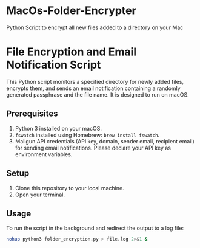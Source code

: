 # MacOs-Folder-Encrypter
Python Script to encrypt all new files added to a directory on your Mac
# File Encryption and Email Notification Script

This Python script monitors a specified directory for newly added files, encrypts them, and sends an email notification containing a randomly generated passphrase and the file name. It is designed to run on macOS.

## Prerequisites

1. Python 3 installed on your macOS.
2. `fswatch` installed using Homebrew: `brew install fswatch`.
3. Mailgun API credentials (API key, domain, sender email, recipient email) for sending email notifications. Please declare your API key as environment variables.

## Setup

1. Clone this repository to your local machine.
2. Open your terminal.

## Usage

To run the script in the background and redirect the output to a log file:

```bash
nohup python3 folder_encryption.py > file.log 2>&1 &
